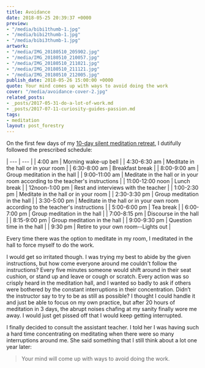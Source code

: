 ```yaml
---
title: Avoidance
date: 2018-05-25 20:39:37 +0000
preview:
- "/media/bibi1thumb-1.jpg"
- "/media/bibi2thumb-1.jpg"
- "/media/bibi3thumb-1.jpg"
artwork:
- "/media/IMG_20180510_205902.jpg"
- "/media/IMG_20180510_210057.jpg"
- "/media/IMG_20180510_211021.jpg"
- "/media/IMG_20180510_211121.jpg"
- "/media/IMG_20180510_212005.jpg"
publish_date: 2018-05-26 15:00:00 +0000
quote: Your mind comes up with ways to avoid doing the work
cover: "/media/avoidance-cover-2.jpg"
related_posts:
- _posts/2017-05-31-do-a-lot-of-work.md
- _posts/2017-07-11-curiosity-guides-passion.md
tags:
- meditation
layout: post_forestry
---
```

On the first few days of my [10-day silent meditation retreat](https://www.dhamma.org), I dutifully followed the prescribed schedule:

| --- | --- |
| 4:00 am | Morning wake-up bell |
| 4:30-6:30 am | Meditate in the hall or in your room |
| 6:30-8:00 am | Breakfast break |
| 8:00-9:00 am | Group meditation in the hall |
| 9:00-11:00 am | Meditate in the hall or in your room according to the teacher's instructions |
| 11:00-12:00 noon | Lunch break |
| 12noon-1:00 pm | Rest and interviews with the teacher |
| 1:00-2:30 pm | Meditate in the hall or in your room |
| 2:30-3:30 pm | Group meditation in the hall |
| 3:30-5:00 pm | Meditate in the hall or in your own room according to the teacher's instructions |
| 5:00-6:00 pm | Tea break |
| 6:00-7:00 pm | Group meditation in the hall |
| 7:00-8:15 pm | Discourse in the hall |
| 8:15-9:00 pm | Group meditation in the hall |
| 9:00-9:30 pm | Question time in the hall |
| 9:30 pm | Retire to your own room--Lights out |

  
Every time there was the option to meditate in my room, I meditated in the hall to force myself to do the work. 

I would get so irritated though. I was trying my best to abide by the given instructions, but how come everyone around me couldn't follow the instructions? Every five minutes someone would shift around in their seat cushion, or stand up and leave or cough or scratch.  Every action was so crisply heard in the meditation hall, and I wanted so badly to ask if others were bothered by the constant interruptions in their concentration. Didn’t the instructor say to try to be as still as possible? I thought I could handle it and just be able to focus on my own practice, but after 20 hours of meditation in 3 days, the abrupt noises chafing at my sanity finally wore me away. I would just get pissed off that I would keep getting interrupted.   
  
I finally decided to consult the assistant teacher.  I told her I was having such a hard time concentrating on meditating when there were so many interruptions around me. She said something that I still think about a lot one year later: 

> Your mind will come up with ways to avoid doing the work.